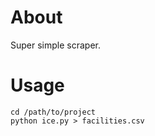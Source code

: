 About
=====

Super simple scraper.

Usage
=====

    cd /path/to/project
    python ice.py > facilities.csv
